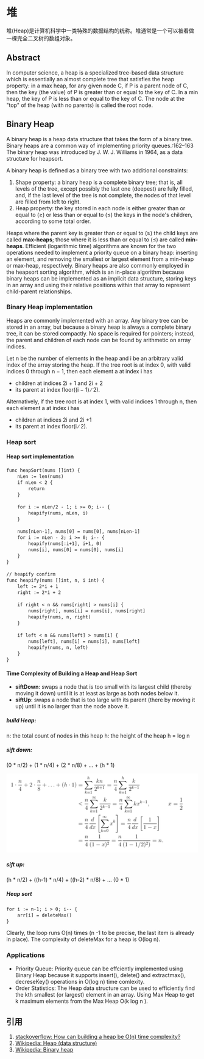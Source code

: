 # 堆

堆(Heap)是计算机科学中一类特殊的数据结构的统称。堆通常是一个可以被看做一棵完全二叉树的数组对象。

## Abstract

In computer science, a heap is a specialized tree-based data structure which is essentially an almost complete tree that satisfies the heap property: in a max heap, for any given node C, if P is a parent node of C, then the key (the value) of P is greater than or equal to the key of C. In a min heap, the key of P is less than or equal to the key of C. The node at the "top" of the heap (with no parents) is called the root node.

## Binary Heap

A binary heap is a heap data structure that takes the form of a binary tree. Binary heaps are a common way of implementing priority queues.:162–163 The binary heap was introduced by J. W. J. Williams in 1964, as a data structure for heapsort.

A binary heap is defined as a binary tree with two additional constraints:

1. Shape property: a binary heap is a complete binary tree; that is, all levels of the tree, except possibly the last one (deepest) are fully filled, and, if the last level of the tree is not complete, the nodes of that level are filled from left to right.
1. Heap property: the key stored in each node is either greater than or equal to (≥) or less than or equal to (≤) the keys in the node's children, according to some total order.

Heaps where the parent key is greater than or equal to (≥) the child keys are called **max-heaps**; those where it is less than or equal to (≤) are called **min-heaps**. Efficient (logarithmic time) algorithms are known for the two operations needed to implement a priority queue on a binary heap: inserting an element, and removing the smallest or largest element from a min-heap or max-heap, respectively. Binary heaps are also commonly employed in the heapsort sorting algorithm, which is an in-place algorithm because binary heaps can be implemented as an implicit data structure, storing keys in an array and using their relative positions within that array to represent child-parent relationships.

### Binary Heap implementation

Heaps are commonly implemented with an array. Any binary tree can be stored in an array, but because a binary heap is always a complete binary tree, it can be stored compactly. No space is required for pointers; instead, the parent and children of each node can be found by arithmetic on array indices. 

Let n be the number of elements in the heap and i be an arbitrary valid index of the array storing the heap. If the tree root is at index 0, with valid indices 0 through n − 1, then each element a at index i has
- children at indices 2i + 1 and 2i + 2
- its parent at index floor((i − 1) ∕ 2).

Alternatively, if the tree root is at index 1, with valid indices 1 through n, then each element a at index i has

- children at indices 2i and 2i +1
- its parent at index floor(i ∕ 2).

### Heap sort

#### Heap sort implementation

```
func heapSort(nums []int) {
	nLen := len(nums)
	if nLen < 2 {
		return
	}

	for i := nLen/2 - 1; i >= 0; i-- {
		heapify(nums, nLen, i)
	}

	nums[nLen-1], nums[0] = nums[0], nums[nLen-1]
	for i := nLen - 2; i >= 0; i-- {
		heapify(nums[:i+1], i+1, 0)
		nums[i], nums[0] = nums[0], nums[i]
	}
}

// heapify confirm
func heapify(nums []int, n, i int) {
	left := 2*i + 1
	right := 2*i + 2

	if right < n && nums[right] > nums[i] {
		nums[right], nums[i] = nums[i], nums[right]
		heapify(nums, n, right)
	}

	if left < n && nums[left] > nums[i] {
		nums[left], nums[i] = nums[i], nums[left]
		heapify(nums, n, left)
	}
}

```

#### Time Complexity of Building a Heap and Heap Sort

- **siftDown**: swaps a node that is too small with its largest child (thereby moving it down) until it is at least as large as both nodes below it.
- **siftUp**: swaps a node that is too large with its parent (there by moving it up) until it is no larger than the node above it.

##### build Heap:

n: the total count of nodes in this heap
h: the height of the heap
h = log n

##### sift down: 

(0 * n/2) + (1 * n/4) + (2 * n/8) + ... + (h * 1) 

![img](images/heap/1.png)

##### sift up:

(h * n/2) + ((h-1) * n/4) + ((h-2) * n/8) + ... (0 * 1)

##### Heap sort								

```
for i := n-1; i > 0; i-- {
    arr[i] = deleteMax()
}
```

Clearly, the loop runs O(n) times (n -1 to be precise, the last item is already in place). The complexity of deleteMax for a heap is  O(log n). 

### Applications

- Priority Queue: Priority queue can be effciently implemented using Binary Heap because it supports insert(), delete() and extractmax(), decreseKey() operations in O(log n) time comlexity.
- Order Statistics: The Heap data structure can be used to efficiently find the kth smallest (or largest) element in an array. Using Max Heap to get  k maximum elements from  the Max Heap O(k log n ).

## 引用

1. [stackoverflow: How can building a heap be O(n) time complexity?](https://stackoverflow.com/questions/9755721/how-can-building-a-heap-be-on-time-complexity)
1. [Wikipedia: Heap (data structure)](https://en.wikipedia.org/wiki/Heap_(data_structure))
1. [Wikipedia: Binary heap](https://en.wikipedia.org/wiki/Binary_heap)